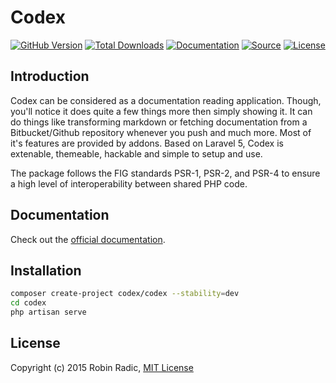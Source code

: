 Codex 
======

[![GitHub Version](https://img.shields.io/github/tag/codex-project/core.svg?style=flat-square&label=version)](http://badge.fury.io/gh/codex-project%2Fcore)
[![Total Downloads](https://img.shields.io/packagist/dt/codex/core.svg?style=flat-square)](https://packagist.org/packages/codex/codex)
[![Documentation](https://img.shields.io/badge/goto-documentation-orange.svg?style=flat-square)](http://codex-project.ninja)
[![Source](http://img.shields.io/badge/source-codex-blue.svg?style=flat-square)](https://github.com/codex-project/codex)
[![License](http://img.shields.io/badge/license-MIT-brightgreen.svg?style=flat-square)](https://tldrlegal.com/license/mit-license)


Introduction
------------

Codex can be considered as a documentation reading application. Though, you'll notice it does quite a few things more then simply showing it.
It can do things like transforming markdown or fetching documentation from a Bitbucket/Github repository whenever you push and much more.
Most of it's features are provided by addons. Based on Laravel 5, Codex is extenable, themeable, hackable and simple to setup and use.

The package follows the FIG standards PSR-1, PSR-2, and PSR-4 to ensure a high level of interoperability between shared PHP code.


Documentation
-------------

Check out the [official documentation](http://codex-project.ninja).


Installation
------------

```bash
composer create-project codex/codex --stability=dev
cd codex
php artisan serve
```


License
-------
Copyright (c) 2015 Robin Radic, [MIT License](LICENSE.md)
